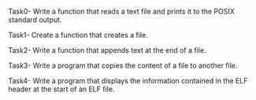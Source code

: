 Task0- Write a function that reads a text file and prints it to the POSIX standard output.

Task1- Create a function that creates a file.

Task2- Write a function that appends text at the end of a file.

Task3- Write a program that copies the content of a file to another file.

Task4- Write a program that displays the information contained in the ELF header at the start of an ELF file.
